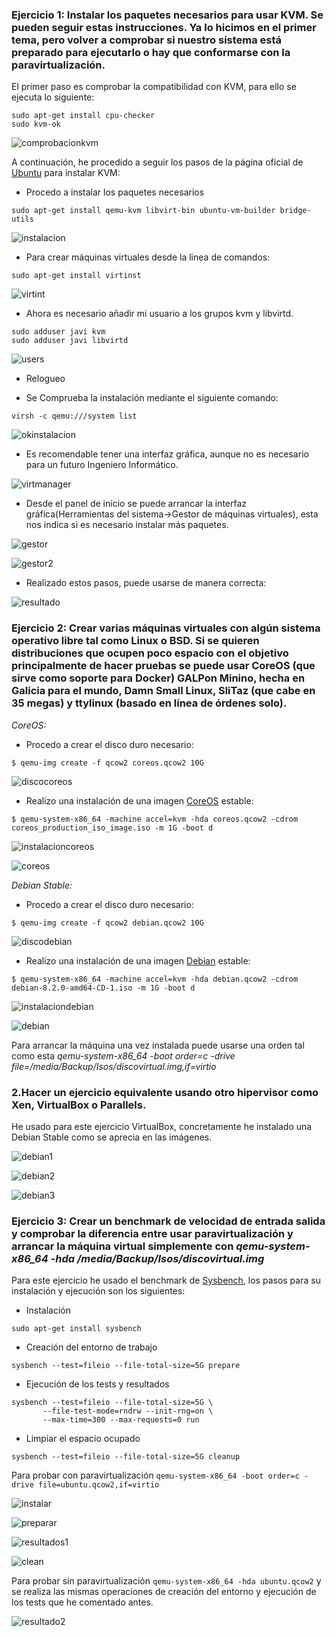### Ejercicio 1: Instalar los paquetes necesarios para usar KVM. Se pueden seguir estas instrucciones. Ya lo hicimos en el primer tema, pero volver a comprobar si nuestro sistema está preparado para ejecutarlo o hay que conformarse con la paravirtualización.

El primer paso es comprobar la compatibilidad con KVM, para ello se ejecuta lo siguiente:
```
sudo apt-get install cpu-checker
sudo kvm-ok
```

![comprobacionkvm](http://i1045.photobucket.com/albums/b457/Francisco_Javier_G_M/comprobarkvm_zpsdeljuqst.png)

A continuación, he procedido a seguir los pasos de la página oficial de [Ubuntu](https://help.ubuntu.com/community/KVM/Installation) para instalar KVM:

- Procedo a instalar los paquetes necesarios
```
sudo apt-get install qemu-kvm libvirt-bin ubuntu-vm-builder bridge-utils
```

![instalacion](http://i1045.photobucket.com/albums/b457/Francisco_Javier_G_M/paquetes_zps3qdnqw1r.png)

- Para crear máquinas virtuales desde la linea de comandos:
```
sudo apt-get install virtinst
```

![virtint](http://i1045.photobucket.com/albums/b457/Francisco_Javier_G_M/virtinst_zpsp9741pdr.png)

- Ahora es necesario añadir mi usuario a los grupos kvm y libvirtd.
```
sudo adduser javi kvm
sudo adduser javi libvirtd
```

![users](http://i1045.photobucket.com/albums/b457/Francisco_Javier_G_M/usuarios_zpsqn1276ih.png)

- Relogueo

- Se Comprueba la instalación mediante el siguiente comando:
```
virsh -c qemu:///system list
```

![okinstalacion](http://i1045.photobucket.com/albums/b457/Francisco_Javier_G_M/comprobacion_zpslsxxrzfv.png)

- Es recomendable tener una interfaz gráfica, aunque no es necesario para un futuro Ingeniero Informático.

![virtmanager](http://i1045.photobucket.com/albums/b457/Francisco_Javier_G_M/virtmanager_zpsmdgibibo.png)

- Desde el panel de inicio se puede arrancar la interfaz gráfica(Herramientas del sistema->Gestor de máquinas virtuales), esta nos indica si es necesario instalar más paquetes.

![gestor](http://i1045.photobucket.com/albums/b457/Francisco_Javier_G_M/interfazgrafica_zpsrvnaq4g9.png)

![gestor2](http://i1045.photobucket.com/albums/b457/Francisco_Javier_G_M/paquetesainstalar_zpswq4uouca.png)

- Realizado estos pasos, puede usarse de manera correcta:

![resultado](http://i1045.photobucket.com/albums/b457/Francisco_Javier_G_M/resultado_zpsi2fjtsjs.png)

### Ejercicio 2: Crear varias máquinas virtuales con algún sistema operativo libre tal como Linux o BSD. Si se quieren distribuciones que ocupen poco espacio con el objetivo principalmente de hacer pruebas se puede usar CoreOS (que sirve como soporte para Docker) GALPon Minino, hecha en Galicia para el mundo, Damn Small Linux, SliTaz (que cabe en 35 megas) y ttylinux (basado en línea de órdenes solo).

*CoreOS:*

- Procedo a crear el disco duro necesario:
```
$ qemu-img create -f qcow2 coreos.qcow2 10G
```

![discocoreos](http://i1045.photobucket.com/albums/b457/Francisco_Javier_G_M/coreosdiscoduro_zpsyqnr36az.png)

- Realizo una instalación de una imagen [CoreOS](https://coreos.com/os/docs/latest/booting-with-iso.html) estable:
```
$ qemu-system-x86_64 -machine accel=kvm -hda coreos.qcow2 -cdrom coreos_production_iso_image.iso -m 1G -boot d
```

![instalacioncoreos](http://i1045.photobucket.com/albums/b457/Francisco_Javier_G_M/arrancarcoreos_zpsdxyhylcn.png)

![coreos](http://i1045.photobucket.com/albums/b457/Francisco_Javier_G_M/coreos_zpsz422in4f.png)

*Debian Stable:*

- Procedo a crear el disco duro necesario:
```
$ qemu-img create -f qcow2 debian.qcow2 10G
```

![discodebian](http://i1045.photobucket.com/albums/b457/Francisco_Javier_G_M/debiandiscoduro_zpswrt0y7d5.png)

- Realizo una instalación de una imagen [Debian](http://cdimage.debian.org/debian-cd/8.2.0/amd64/iso-cd/) estable:
```
$ qemu-system-x86_64 -machine accel=kvm -hda debian.qcow2 -cdrom debian-8.2.0-amd64-CD-1.iso -m 1G -boot d
```

![instalaciondebian](http://i1045.photobucket.com/albums/b457/Francisco_Javier_G_M/arrancardebian_zpscp000flk.png)

![debian](http://i1045.photobucket.com/albums/b457/Francisco_Javier_G_M/debian_zpsr0sjfthy.png)

Para arrancar la máquina una vez instalada puede usarse una orden tal como esta  *qemu-system-x86_64 -boot order=c -drive	file=/media/Backup/Isos/discovirtual.img,if=virtio*

### 2.Hacer un ejercicio equivalente usando otro hipervisor como Xen, VirtualBox o Parallels.

He usado para este ejercicio VirtualBox, concretamente he instalado una Debian Stable como se aprecia en las imágenes.

![debian1](http://i1045.photobucket.com/albums/b457/Francisco_Javier_G_M/debian1_zpsaigphxyz.png)

![debian2](http://i1045.photobucket.com/albums/b457/Francisco_Javier_G_M/debian2_zpsj5kanvdc.png)

![debian3](http://i1045.photobucket.com/albums/b457/Francisco_Javier_G_M/debian3_zps7zixqafz.png)

### Ejercicio 3: Crear un benchmark de velocidad de entrada salida y comprobar la diferencia entre usar paravirtualización y arrancar la máquina virtual simplemente con *qemu-system-x86_64 -hda /media/Backup/Isos/discovirtual.img*

Para este ejercicio he usado el benchmark de [Sysbench](http://www.elmundoenbits.com/2013/04/benchmark-I.html#.VoAuSt9vEc9), los pasos para su instalación y ejecución son los siguientes:
- Instalación
```
sudo apt-get install sysbench
```
- Creación del entorno de trabajo
```
sysbench --test=fileio --file-total-size=5G prepare
```
- Ejecución de los tests y resultados
```
sysbench --test=fileio --file-total-size=5G \
       --file-test-mode=rndrw --init-rng=on \
       --max-time=300 --max-requests=0 run
```
- Limpiar el espacio ocupado
```
sysbench --test=fileio --file-total-size=5G cleanup
```

Para probar con paravirtualización `qemu-system-x86_64 -boot order=c -drive file=ubuntu.qcow2,if=virtio`

![instalar](http://i1045.photobucket.com/albums/b457/Francisco_Javier_G_M/instalarsysbench_zpseoivkznx.png)

![preparar](http://i1045.photobucket.com/albums/b457/Francisco_Javier_G_M/preparartest_zpso2pb4urg.png)

![resultados1](http://i1045.photobucket.com/albums/b457/Francisco_Javier_G_M/resultado_zpsw85ntrmr.png)

![clean](http://i1045.photobucket.com/albums/b457/Francisco_Javier_G_M/clean_zpswgdjyziy.png)

Para probar sin paravirtualización `qemu-system-x86_64 -hda ubuntu.qcow2` y se realiza las mismas operaciones de creación del entorno y ejecución de los tests que he comentado antes.

![resultado2](http://i1045.photobucket.com/albums/b457/Francisco_Javier_G_M/resultado1_zpsg3ajtl1n.png)





